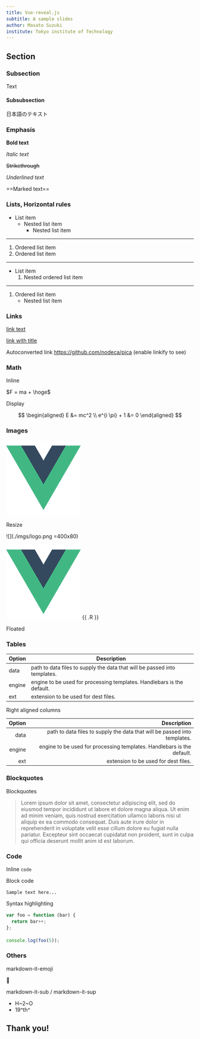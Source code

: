 ```yaml
---
title: Vue-reveal.js
subtitle: A sample slides
author: Masato Suzuki
institute: Tokyo institute of Technology
---
```


## Section

### Subsection

Text

#### Subsubsection

日本語のテキスト

### Emphasis

**Bold text**

*Italic text*

~~Strikethrough~~

_Underlined text_

==Marked text==

### Lists, Horizontal rules

- List item
    - Nested list item
        - Nested list item

---

1. Ordered list item
1. Ordered list item

---

- List item
    1. Nested ordered list item

---

1. Ordered list item
    - Nested list item

### Links

[link text](http://dev.nodeca.com)

[link with title](http://nodeca.github.io/pica/demo/ "title text!")

Autoconverted link https://github.com/nodeca/pica (enable linkify to see)

### Math

Inline

$F = ma + \hoge$

Display

$$
\begin{aligned}
E &= mc^2 \\
e^{i \pi} + 1 &= 0
\end{aligned}
$$

### Images

![](./imgs/logo.png)

Resize

![](./imgs/logo.png =400x80)

![](./imgs/logo.png) {{ .R }}

Floated

### Tables

| Option | Description |
| ------ | ----------- |
| data   | path to data files to supply the data that will be passed into templates. |
| engine | engine to be used for processing templates. Handlebars is the default. |
| ext    | extension to be used for dest files. |

Right aligned columns

| Option | Description |
| ------:| -----------:|
| data   | path to data files to supply the data that will be passed into templates. |
| engine | engine to be used for processing templates. Handlebars is the default. |
| ext    | extension to be used for dest files. |

### Blockquotes

Blockquotes

> Lorem ipsum dolor sit amet, consectetur adipiscing elit, sed do eiusmod tempor incididunt ut labore et dolore magna aliqua. Ut enim ad minim veniam, quis nostrud exercitation ullamco laboris nisi ut aliquip ex ea commodo consequat. Duis aute irure dolor in reprehenderit in voluptate velit esse cillum dolore eu fugiat nulla pariatur. Excepteur sint occaecat cupidatat non proident, sunt in culpa qui officia deserunt mollit anim id est laborum.

### Code

Inline `code`

Block code

```
Sample text here...
```

Syntax highlighting

```js
var foo = function (bar) {
  return bar++;
};

console.log(foo(5));
```

### Others

markdown-it-emoji

:thinking:

markdown-it-sub / markdown-it-sup

- H~2~O
- 19^th^

## Thank you!
